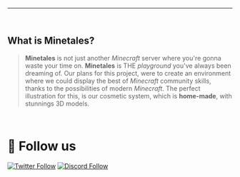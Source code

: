 ---

<br>

## What is Minetales?

> **Minetales** is not just another *Minecraft* server where you're gonna waste your time on. **Minetales** is THE *playground* you've always been dreaming of. Our plans for this project, were to create an environment where we could display the best of *Minecraft* community skills, thanks to the possibilities of modern *Minecraft*. The perfect illustration for this, is our cosmetic system, which is **home-made**, with stunnings 3D models.
<br>

# 🔗 Follow us
[![Twitter Follow](https://img.shields.io/twitter/follow/HepixiaMc?color=%231DA1F2&label=Follow%20us&logo=Twitter&style=for-the-badge)](https://twitter.com/HepixiaMc)
[![Discord Follow](https://img.shields.io/static/v1?label=Discord&message=discord.hepixia.net&color=7289DA&logo=Discord&style=for-the-badge)](https://discord.hepixia.net)
